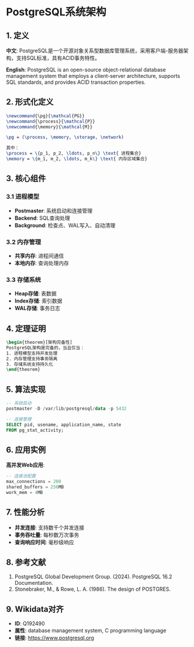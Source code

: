 # PostgreSQL系统架构

## 1. 定义

**中文**: PostgreSQL是一个开源对象关系型数据库管理系统，采用客户端-服务器架构，支持SQL标准，具有ACID事务特性。

**English**: PostgreSQL is an open-source object-relational database management system that employs a client-server architecture, supports SQL standards, and provides ACID transaction properties.

## 2. 形式化定义

```latex
\newcommand{\pg}{\mathcal{PG}}
\newcommand{\process}{\mathcal{P}}
\newcommand{\memory}{\mathcal{M}}

\pg = (\process, \memory, \storage, \network)

其中：
\process = \{p_1, p_2, \ldots, p_n\} \text{ 进程集合}
\memory = \{m_1, m_2, \ldots, m_k\} \text{ 内存区域集合}
```

## 3. 核心组件

### 3.1 进程模型

- **Postmaster**: 系统启动和连接管理
- **Backend**: SQL查询处理
- **Background**: 检查点、WAL写入、自动清理

### 3.2 内存管理

- **共享内存**: 进程间通信
- **本地内存**: 查询处理内存

### 3.3 存储系统

- **Heap存储**: 表数据
- **Index存储**: 索引数据
- **WAL存储**: 事务日志

## 4. 定理证明

```latex
\begin{theorem}[架构完备性]
PostgreSQL架构是完备的，当且仅当：
1. 进程模型支持并发处理
2. 内存管理支持事务隔离
3. 存储系统支持持久化
\end{theorem}
```

## 5. 算法实现

```sql
-- 系统启动
postmaster -D /var/lib/postgresql/data -p 5432

-- 连接管理
SELECT pid, usename, application_name, state
FROM pg_stat_activity;
```

## 6. 应用实例

**高并发Web应用**:

```sql
-- 连接池配置
max_connections = 200
shared_buffers = 256MB
work_mem = 4MB
```

## 7. 性能分析

- **并发连接**: 支持数千个并发连接
- **事务吞吐量**: 每秒数万次事务
- **查询响应时间**: 毫秒级响应

## 8. 参考文献

1. PostgreSQL Global Development Group. (2024). PostgreSQL 16.2 Documentation.
2. Stonebraker, M., & Rowe, L. A. (1986). The design of POSTGRES.

## 9. Wikidata对齐

- **ID**: Q192490
- **属性**: database management system, C programming language
- **链接**: <https://www.postgresql.org>

